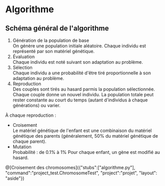 # Algorithme
## Schéma général de l'algorithme

1. Génération de la population de base  
On génère une population initiale aléatoire. Chaque individu est représenté par son matériel génétique.
2. Évaluation  
Chaque individu est noté suivant son adaptation au problème.
3. Sélection  
Chaque individu a une probabilité d'être tiré proportionnelle à son adaptation au problème.
4. Reproduction  
Des couples sont tirés au hasard parmis la population sélectionnée. Chaque couple donne un nouvel individu.
La population totale peut rester constante au court du temps (autant d'individus à chaque générations) ou varier.

À chaque reproduction :
 * Croisement  
Le matériel génétique de l'enfant est une combinaison du matériel génétique des parents
(généralement, 50% du matériel génétique de chaque parent).
 * Mutation  
Probabilité : de 0.1% à 1%
Pour chaque enfant, un gène est modifié au hasard.

@[Croisement des chromosomes]({"stubs":["algorithme.py"], "command":"project_test.ChromosomeTest", "project":"projet", "layout": "aside"})